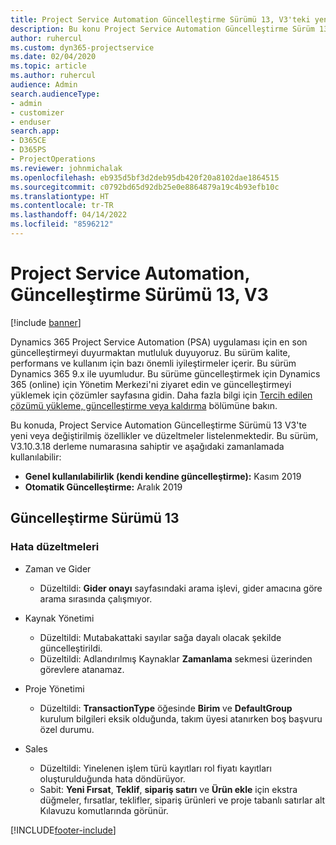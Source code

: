 ```yaml
---
title: Project Service Automation Güncelleştirme Sürümü 13, V3'teki yenilikler veya değişiklikler
description: Bu konu Project Service Automation Güncelleştirme Sürüm 13, V3'teki yenilikler hakkında bilgi sağlar.
author: ruhercul
ms.custom: dyn365-projectservice
ms.date: 02/04/2020
ms.topic: article
ms.author: ruhercul
audience: Admin
search.audienceType:
- admin
- customizer
- enduser
search.app:
- D365CE
- D365PS
- ProjectOperations
ms.reviewer: johnmichalak
ms.openlocfilehash: eb935d5bf3d2deb95db420f20a8102dae1864515
ms.sourcegitcommit: c0792bd65d92db25e0e8864879a19c4b93efb10c
ms.translationtype: HT
ms.contentlocale: tr-TR
ms.lasthandoff: 04/14/2022
ms.locfileid: "8596212"
---
```

# <a name="project-service-automation-update-release-13-v3"></a>Project Service Automation, Güncelleştirme Sürümü 13, V3

[!include [banner](../includes/psa-now-project-operations.md)]

Dynamics 365 Project Service Automation (PSA) uygulaması için en son güncelleştirmeyi duyurmaktan mutluluk duyuyoruz. Bu sürüm kalite, performans ve kullanım için bazı önemli iyileştirmeler içerir. Bu sürüm Dynamics 365 9.x ile uyumludur. Bu sürüme güncelleştirmek için Dynamics 365 (online) için Yönetim Merkezi'ni ziyaret edin ve güncelleştirmeyi yüklemek için çözümler sayfasına gidin. Daha fazla bilgi için [Tercih edilen çözümü yükleme, güncelleştirme veya kaldırma](/power-platform/admin/install-remove-preferred-solution) bölümüne bakın.

Bu konuda, Project Service Automation Güncelleştirme Sürümü 13 V3'te yeni veya değiştirilmiş özellikler ve düzeltmeler listelenmektedir. Bu sürüm, V3.10.3.18 derleme numarasına sahiptir ve aşağıdaki zamanlamada kullanılabilir:

- **Genel kullanılabilirlik (kendi kendine güncelleştirme):** Kasım 2019
- **Otomatik Güncelleştirme:** Aralık 2019


## <a name="update-release-13"></a>Güncelleştirme Sürümü 13 

### <a name="bug-fixes"></a>Hata düzeltmeleri

- Zaman ve Gider

     - Düzeltildi: **Gider onayı** sayfasındaki arama işlevi, gider amacına göre arama sırasında çalışmıyor.

- Kaynak Yönetimi

     - Düzeltildi: Mutabakattaki sayılar sağa dayalı olacak şekilde güncelleştirildi.
     - Düzeltildi: Adlandırılmış Kaynaklar **Zamanlama** sekmesi üzerinden görevlere atanamaz.

- Proje Yönetimi

     - Düzeltildi: **TransactionType** öğesinde **Birim** ve **DefaultGroup** kurulum bilgileri eksik olduğunda, takım üyesi atanırken boş başvuru özel durumu.

- Sales

     - Düzeltildi: Yinelenen işlem türü kayıtları rol fiyatı kayıtları oluşturulduğunda hata döndürüyor.
     - Sabit: **Yeni Fırsat**, **Teklif**, **sipariş satırı** ve **Ürün ekle** için ekstra düğmeler, fırsatlar, teklifler, sipariş ürünleri ve proje tabanlı satırlar alt Kılavuzu komutlarında görünür.




[!INCLUDE[footer-include](../includes/footer-banner.md)]
